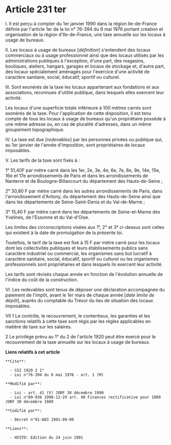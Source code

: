 # Article 231 ter

I. Il est perçu à compter du 1er janvier 1990 dans la région Ile-de-France définie par l'article 1er de la loi n° 76-394 du 6
mai 1976 portant création et organisation de la région d'Ile-de-France, une taxe annuelle sur les locaux à usage de bureaux.

II. Les locaux à usage de bureaux [*définition*] s'entendent des locaux commerciaux ou à usage professionnel ainsi que des
locaux utilisés par les administrations publiques à l'exception, d'une part, des magasins, boutiques, ateliers, hangars,
garages et locaux de stockage et, d'autre part, des locaux spécialement aménagés pour l'exercice d'une activité de caractère
sanitaire, social, éducatif, sportif ou culturel.

III. Sont exonérés de la taxe les locaux appartenant aux fondations et aux associations, reconnues d'utilité publique, dans
lesquels elles exercent leur activité.

Les locaux d'une superficie totale inférieure à 100 mètres carrés sont exonérés de la taxe. Pour l'application de cette
disposition, il est tenu compte de tous les locaux à usage de bureaux qu'un propriétaire possède à une même adresse ou, en
cas de pluralité d'adresses, dans un même groupement topographique.

IV. La taxe est due [*redevables*] par les personnes privées ou publique qui, au 1er janvier de l'année d'imposition, sont
propriétaires de locaux imposables.

V. Les tarifs de la taxe sont fixés à :

1° 51,40F par mètre carré dans les 1er, 2e, 3e, 4e, 6e, 7e, 8e, 9e, 14e, 15e, 16e et 17e arrondissements de Paris et dans les
arrondissements de Nanterre et de Boulogne-Billancourt du département des Hauts-de-Seine ;

2° 30,80 F par mètre carré dans les autres arrondissements de Paris, dans l'arrondissement d'Antony, du département des
Hauts-de-Seine ainsi que dans les départements de Seine-Saint-Denis et du Val-de-Marne ;

3° 15,40 F par mètre carré dans les départements de Seine-et-Marne des Yvelines, de l'Essonne et du Val-d'Oise.

Les limites des circonscriptions visées aux 1°, 2° et 3° ci-dessus sont celles qui existent à la date de promulgation de la
présente loi.

Toutefois, le tarif de la taxe est fixé à 15 F par mètre carré pour les locaux dont les collectivités publiques et leurs
établissements publics sans caractère industriel ou commercial, les organismes sans but lucratif à caractère sanitaire,
social, éducatif, sportif ou culturel ou les organismes professionnels sont propriétaires et dans lesquels ils exercent leur
activité.

Les tarifs sont révisés chaque année en fonction de l'évolution annuelle de l'indice du coût de la construction.

VI. Les redevables sont tenus de déposer une déclaration accompagnée du paiement de l'impôt, avant le 1er mars de chaque
année [*date limite de dépôt*], auprès du comptable du Trésor du lieu de situation des locaux imposables.

VII 1 Le contrôle, le recouvrement, le contentieux, les garanties et les sanctions relatifs à cette taxe sont régis par les
règles applicables en matière de taxe sur les salaires.

2 Le privilège prévu au 1° du 2 de l'article 1920 peut être exercé pour le recouvrement de la taxe annuelle sur les locaux à
usage de bureaux.

**Liens relatifs à cet article**

	**Cite**:

	  - CGI 1920 2 1°
	  - Loi n°76-394 du 6 mai 1976 - art. 1 (M)

	**Modifié par**:

	  - Loi - art. 41 (V) JORF 30 décembre 1990
	  - Loi n°89-936 1990-12-29 art. 40 Finances rectificative pour 1989 JORF 30 décembre 1989

	**Codifié par**:

	  - Décret n°91-883 1991-09-09

	**Liens**:

	  - HISTO: Edition du 24 juin 1991
